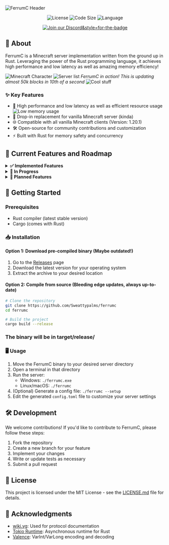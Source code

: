 <div style="width: 100%">
   <img src="https://github.com/Sweattypalms/ferrumc/blob/dev/README/assets/header.svg?raw=true" alt="FerrumC Header">
</div>


<p align="center">
  <img src="https://img.shields.io/github/license/Sweattypalms/ferrumc" alt="License">
  <img src="https://img.shields.io/github/languages/code-size/Sweattypalms/ferrumc" alt="Code Size">
  <img src="https://img.shields.io/badge/language-Rust-orange" alt="Language">
</p>
<p align="center">
  <a href="https://discord.gg/qT5J8EMjwk">
    <img src="https://img.shields.io/discord/1277314213878173726?color=7289DA&label=Join%20our%20Discord&logo=discord&logoColor=white" alt="Join our Discord&style=for-the-badge">
  </a>
</p>


## 📖 About

FerrumC is a Minecraft server implementation written from the ground up in Rust. Leveraging the power of the Rust programming language, it achieves high performance and low latency as well as amazing memory efficiency!

![Minecraft Character](https://github.com/Sweattypalms/ferrumc/blob/dev/README/assets/in_game.png?raw=true)
![Server list](https://github.com/Sweattypalms/ferrumc/blob/dev/README/assets/server%20list.png?raw=true)
*FerrumC in action! This is updating almost 50k blocks in 10th of a second*
![Cool stuff](https://github.com/Sweattypalms/ferrumc/blob/dev/README/assets/mind%20boggling.gif?raw=true)

### ✨ Key Features

- 🚀 High performance and low latency as well as efficient resource usage
![Low memory usage](https://github.com/Sweattypalms/ferrumc/blob/dev/README/assets/low_mem_usage.png?raw=true)
- 🔄 Drop-in replacement for vanilla Minecraft server (kinda)
- 🌐 Compatible with all vanilla Minecraft clients (Version: 1.20.1)
- 🛠 Open-source for community contributions and customization
- ⚡ Built with Rust for memory safety and concurrency

## 🎯 Current Features and Roadmap

<details>
<summary><b>✅ Implemented Features</b></summary>

- Basic server setup and configuration
- Server list ping
- Player connection and authentication
- Entity Component System
- Packet handling, serialization, and deserialization
- Great logging system
- Keep-alive system
- NBT serialization and deserialization

</details>


<details>
<summary><b>🔨 In Progress</b></summary>

- World stuff (chunks loading, saving, etc.)
- Database integration (embedded)
- Entities and physics

</details>

<details>
<summary><b>📅 Planned Features</b></summary>

- Chat system
- Advanced world generation
- Plugin support + API (Rust and Lua)
- Multi-world support
- Performance optimizations

</details>

## 🚀 Getting Started

### Prerequisites

- Rust compiler (latest stable version)
- Cargo (comes with Rust)

### 📥 Installation

#### Option 1: Download pre-compiled binary (Maybe outdated!)

1. Go to the [Releases](https://github.com/Sweattypalms/ferrumc/releases) page
2. Download the latest version for your operating system
3. Extract the archive to your desired location

#### Option 2: Compile from source (Bleeding edge updates, always up-to-date)

```bash
# Clone the repository
git clone https://github.com/Sweattypalms/ferrumc
cd ferrumc

# Build the project
cargo build --release
```
### The binary will be in target/release/


### 🖥️ Usage

1. Move the FerrumC binary to your desired server directory
2. Open a terminal in that directory
3. Run the server:
    - Windows: `./ferrumc.exe`
    - Linux/macOS: `./ferrumc`
4. (Optional) Generate a config file: `./ferrumc --setup`
5. Edit the generated `config.toml` file to customize your server settings

## 🛠️ Development

We welcome contributions! If you'd like to contribute to FerrumC, please follow these steps:

1. Fork the repository
2. Create a new branch for your feature
3. Implement your changes
4. Write or update tests as necessary
5. Submit a pull request


## 📜 License

This project is licensed under the MIT License - see the [LICENSE.md](LICENSE.md) file for details.


## 🙏 Acknowledgments

- [wiki.vg](https://wiki.vg): Used for protocol documentation
- [Tokio Runtime](https://github.com/tokio-rs/tokio): Asynchronous runtime for Rust
- [Valence](https://github.com/valence-rs/valence): VarInt/VarLong encoding and decoding
